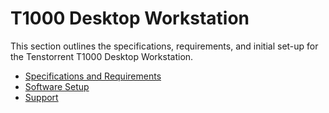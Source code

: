 # T1000 Desktop Workstation

This section outlines the specifications, requirements, and initial set-up for the Tenstorrent T1000 Desktop Workstation.

- [Specifications and Requirements](./specifications.md)
- [Software Setup](https://docs.tenstorrent.com/quickstart.html)
- [Support](./support.md)

